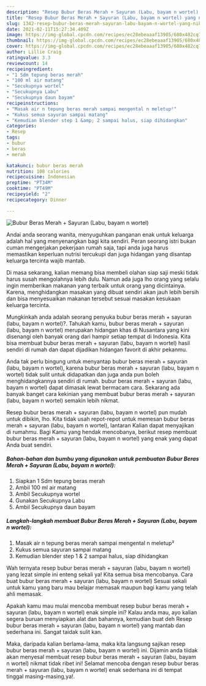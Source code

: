 ```yaml
---
description: "Resep Bubur Beras Merah + Sayuran (Labu, bayam n wortel) yang nikmat Untuk Jualan"
title: "Resep Bubur Beras Merah + Sayuran (Labu, bayam n wortel) yang nikmat Untuk Jualan"
slug: 1342-resep-bubur-beras-merah-sayuran-labu-bayam-n-wortel-yang-nikmat-untuk-jualan
date: 2021-02-11T15:27:34.409Z
image: https://img-global.cpcdn.com/recipes/ec28ebeaaaf13905/680x482cq70/bubur-beras-merah-sayuran-labu-bayam-n-wortel-foto-resep-utama.jpg
thumbnail: https://img-global.cpcdn.com/recipes/ec28ebeaaaf13905/680x482cq70/bubur-beras-merah-sayuran-labu-bayam-n-wortel-foto-resep-utama.jpg
cover: https://img-global.cpcdn.com/recipes/ec28ebeaaaf13905/680x482cq70/bubur-beras-merah-sayuran-labu-bayam-n-wortel-foto-resep-utama.jpg
author: Lillie Craig
ratingvalue: 3.3
reviewcount: 14
recipeingredient:
- "1 Sdm tepung beras merah"
- "100 ml air matang"
- "Secukupnya wortel"
- "Secukupnya Labu"
- "Secukupnya daun bayam"
recipeinstructions:
- "Masak air n tepung beras merah sampai mengental n meletup²"
- "Kukus semua sayuran sampai matang"
- "Kemudian blender step 1 &amp; 2 sampai halus, siap dihidangkan"
categories:
- Resep
tags:
- bubur
- beras
- merah

katakunci: bubur beras merah 
nutrition: 108 calories
recipecuisine: Indonesian
preptime: "PT34M"
cooktime: "PT49M"
recipeyield: "2"
recipecategory: Dinner

---
```



![Bubur Beras Merah + Sayuran (Labu, bayam n wortel)](https://img-global.cpcdn.com/recipes/ec28ebeaaaf13905/680x482cq70/bubur-beras-merah-sayuran-labu-bayam-n-wortel-foto-resep-utama.jpg)

Andai anda seorang wanita, menyuguhkan panganan enak untuk keluarga adalah hal yang menyenangkan bagi kita sendiri. Peran seorang istri bukan cuman mengerjakan pekerjaan rumah saja, tapi anda juga harus memastikan keperluan nutrisi tercukupi dan juga hidangan yang disantap keluarga tercinta wajib mantab.

Di masa  sekarang, kalian memang bisa membeli olahan siap saji meski tidak harus susah mengolahnya lebih dulu. Namun ada juga lho orang yang selalu ingin memberikan makanan yang terbaik untuk orang yang dicintainya. Karena, menghidangkan masakan yang dibuat sendiri akan jauh lebih bersih dan bisa menyesuaikan makanan tersebut sesuai masakan kesukaan keluarga tercinta. 



Mungkinkah anda adalah seorang penyuka bubur beras merah + sayuran (labu, bayam n wortel)?. Tahukah kamu, bubur beras merah + sayuran (labu, bayam n wortel) merupakan hidangan khas di Nusantara yang kini disenangi oleh banyak orang dari hampir setiap tempat di Indonesia. Kita bisa membuat bubur beras merah + sayuran (labu, bayam n wortel) hasil sendiri di rumah dan dapat dijadikan hidangan favorit di akhir pekanmu.

Anda tak perlu bingung untuk menyantap bubur beras merah + sayuran (labu, bayam n wortel), karena bubur beras merah + sayuran (labu, bayam n wortel) tidak sulit untuk didapatkan dan juga anda pun boleh menghidangkannya sendiri di rumah. bubur beras merah + sayuran (labu, bayam n wortel) dapat dimasak lewat bermacam cara. Sekarang ada banyak banget cara kekinian yang membuat bubur beras merah + sayuran (labu, bayam n wortel) semakin lebih nikmat.

Resep bubur beras merah + sayuran (labu, bayam n wortel) pun mudah untuk dibikin, lho. Kita tidak usah repot-repot untuk memesan bubur beras merah + sayuran (labu, bayam n wortel), lantaran Kalian dapat menyajikan di rumahmu. Bagi Kamu yang hendak mencobanya, berikut resep membuat bubur beras merah + sayuran (labu, bayam n wortel) yang enak yang dapat Anda buat sendiri.

<!--inarticleads1-->

##### Bahan-bahan dan bumbu yang digunakan untuk pembuatan Bubur Beras Merah + Sayuran (Labu, bayam n wortel):

1. Siapkan 1 Sdm tepung beras merah
1. Ambil 100 ml air matang
1. Ambil Secukupnya wortel
1. Gunakan Secukupnya Labu
1. Ambil Secukupnya daun bayam




<!--inarticleads2-->

##### Langkah-langkah membuat Bubur Beras Merah + Sayuran (Labu, bayam n wortel):

1. Masak air n tepung beras merah sampai mengental n meletup²
1. Kukus semua sayuran sampai matang
1. Kemudian blender step 1 &amp; 2 sampai halus, siap dihidangkan




Wah ternyata resep bubur beras merah + sayuran (labu, bayam n wortel) yang lezat simple ini enteng sekali ya! Kita semua bisa mencobanya. Cara buat bubur beras merah + sayuran (labu, bayam n wortel) Sesuai sekali untuk kamu yang baru mau belajar memasak maupun bagi kamu yang telah ahli memasak.

Apakah kamu mau mulai mencoba membuat resep bubur beras merah + sayuran (labu, bayam n wortel) enak simple ini? Kalau anda mau, ayo kalian segera buruan menyiapkan alat dan bahannya, kemudian buat deh Resep bubur beras merah + sayuran (labu, bayam n wortel) yang mantab dan sederhana ini. Sangat taidak sulit kan. 

Maka, daripada kalian berlama-lama, maka kita langsung sajikan resep bubur beras merah + sayuran (labu, bayam n wortel) ini. Dijamin anda tiidak akan menyesal membuat resep bubur beras merah + sayuran (labu, bayam n wortel) nikmat tidak ribet ini! Selamat mencoba dengan resep bubur beras merah + sayuran (labu, bayam n wortel) enak sederhana ini di tempat tinggal masing-masing,ya!.

